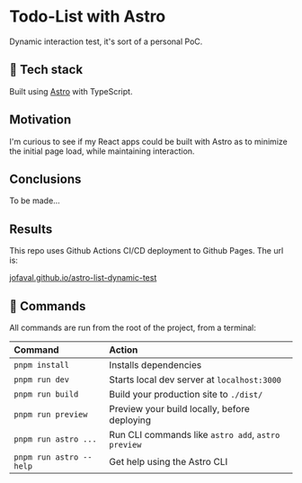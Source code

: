 # Todo-List with Astro

Dynamic interaction test, it's sort of a personal PoC.

## 🚀 Tech stack

Built using [Astro](https://astro.build) with TypeScript.

## Motivation

I'm curious to see if my React apps could be built with Astro as to minimize the initial page load, while maintaining interaction.

## Conclusions

To be made...

## Results

This repo uses Github Actions CI/CD deployment to Github Pages. The url is:

[jofaval.github.io/astro-list-dynamic-test](https://jofaval.github.io/astro-list-dynamic-test)

## 🧞 Commands

All commands are run from the root of the project, from a terminal:

| Command                 | Action                                             |
| :---------------------- | :------------------------------------------------- |
| `pnpm install`          | Installs dependencies                              |
| `pnpm run dev`          | Starts local dev server at `localhost:3000`        |
| `pnpm run build`        | Build your production site to `./dist/`            |
| `pnpm run preview`      | Preview your build locally, before deploying       |
| `pnpm run astro ...`    | Run CLI commands like `astro add`, `astro preview` |
| `pnpm run astro --help` | Get help using the Astro CLI                       |
